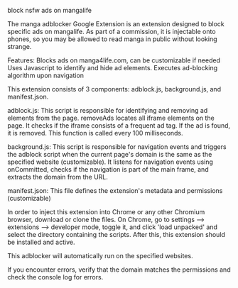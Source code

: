 block nsfw ads on mangalife

The manga adblocker Google Extension is an extension designed to block specific ads on mangalife. As part of a commission, it is injectable onto phones, so you may be allowed to read manga in public without looking strange.

Features:
Blocks ads on manga4life.com, can be customizable if needed
Uses Javascript to identify and hide ad elements.
Executes ad-blocking algorithm upon navigation

This extension consists of 3 components: adblock.js, background.js, and manifest.json.

adblock.js:
This script is responsible for identifying and removing ad elements from the page. 
removeAds locates all iframe elements on the page.
It checks if the iframe consists of a frequent ad tag. 
If the ad is found, it is removed. This function is called every 100 milliseconds.

background.js:
This script is responsible for navigation events and triggers the adblock script when the current page's domain is the same as the specified website (customizable).
It listens for navigation events using onCommitted, checks if the navigation is part of the main frame, and extracts the domain from the URL.

manifest.json:
This file defines the extension's metadata and permissions (customizable)

In order to inject this extension into Chrome or any other Chromium browser, download or clone the files. On Chrome, go to settings --> extensions --> developer mode, toggle it, and click 'load unpacked' and select the directory containing the scripts. After this, this extension should be installed and active.

This adblocker will automatically run on the specified websites. 

If you encounter errors, verify that the domain matches the permissions and check the console log for errors. 
